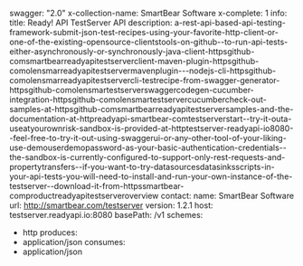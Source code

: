 swagger: "2.0"
x-collection-name: SmartBear Software
x-complete: 1
info:
  title: Ready! API TestServer API
  description: a-rest-api-based-api-testing-framework-submit-json-test-recipes-using-your-favorite-http-client-or-one-of-the-existing-opensource-clientstools-on-github--to-run-api-tests-either-asynchronously-or-synchronously-java-client-httpsgithub-comsmartbearreadyapitestserverclient-maven-plugin-httpsgithub-comolensmarreadyapitestservermavenplugin---nodejs-cli-httpsgithub-comolensmarreadyapitestservercli-testrecipe-from-swagger-generator-httpsgithub-comolensmartestserverswaggercodegen-cucumber-integration-httpsgithub-comolensmartestservercucumbercheck-out-samples-at-httpsgithub-comsmartbearreadyapitestserversamples-and-the-documentation-at-httpreadyapi-smartbear-comtestserverstart--try-it-outa-useatyourownrisk-sandbox-is-provided-at-httptestserver-readyapi-io8080--feel-free-to-try-it-out-using-swaggerui-or-any-other-tool-of-your-liking-use-demouserdemopassword-as-your-basic-authentication-credentials--the-sandbox-is-currently-configured-to-support-only-rest-requests-and-propertytransfers--if-you-want-to-try-datasourcesdatasinksscripts-in-your-api-tests-you-will-need-to-install-and-run-your-own-instance-of-the-testserver--download-it-from-httpssmartbear-comproductreadyapitestserveroverview
  contact:
    name: SmartBear Software
    url: http://smartbear.com/testserver
  version: 1.2.1
host: testserver.readyapi.io:8080
basePath: /v1
schemes:
- http
produces:
- application/json
consumes:
- application/json
